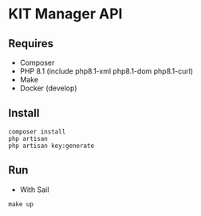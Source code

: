 # KIT Manager API

## Requires
- Composer
- PHP 8.1 (include php8.1-xml php8.1-dom php8.1-curl)
- Make
- Docker (develop)

## Install
```
composer install
php artisan
php artisan key:generate
```

## Run
- With Sail
```
make up
```